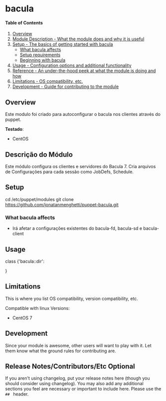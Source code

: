 # bacula

#### Table of Contents

1. [Overview](#overview)
2. [Module Description - What the module does and why it is useful](#module-description)
3. [Setup - The basics of getting started with bacula](#setup)
    * [What bacula affects](#what-bacula-affects)
    * [Setup requirements](#setup-requirements)
    * [Beginning with bacula](#beginning-with-bacula)
4. [Usage - Configuration options and additional functionality](#usage)
5. [Reference - An under-the-hood peek at what the module is doing and how](#reference)
5. [Limitations - OS compatibility, etc.](#limitations)
6. [Development - Guide for contributing to the module](#development)

## Overview

Este modulo foi criado para autoconfigurar o bacula nos clientes através do
puppet. 

**Testado**:
- CentOS

## Descrição do Módulo

Este módulo configura os clientes e servidores do Bacula 7. Cria arquivos de
Configurações para cada sessão como JobDefs, Schedule.

## Setup
cd /etc/puppet/modules git clone https://github.com/jonatanmenghetti/puppet-bacula.git

### What bacula affects

* Irá afetar a configurações existentes do bacula-fd, bacula-sd e bacula-client

## Usage

class {'bacula::dir':

}


## Limitations

This is where you list OS compatibility, version compatibility, etc.

Compatible with linux Versions: 
- CentOS 7

## Development

Since your module is awesome, other users will want to play with it. Let them
know what the ground rules for contributing are.

## Release Notes/Contributors/Etc **Optional**

If you aren't using changelog, put your release notes here (though you should
consider using changelog). You may also add any additional sections you feel are
necessary or important to include here. Please use the `## ` header.
